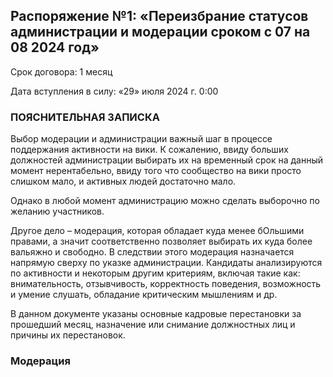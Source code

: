 ## Распоряжение №1: «Переизбрание статусов администрации и модерации сроком с 07 на 08 2024 год»
Срок договора: 1 месяц

Дата вступления в силу: «29» июля 2024 г. 0:00

### ПОЯСНИТЕЛЬНАЯ ЗАПИСКА
Выбор модерации и администрации важный шаг в процессе поддержания активности на вики. К сожалению, ввиду больших должностей администрации выбирать их на временный срок на данный момент нерентабельно, ввиду того что сообщество на вики просто слишком мало, и активных людей достаточно мало.

Однако в любой момент администрацию можно сделать выборочно по желанию участников.

Другое дело – модерация, которая обладает куда менее бОльшими правами, а значит соответственно позволяет выбирать их куда более вальяжно и свободно. В следствии этого модерация назначается напрямую сверху по указке администрации. Кандидаты анализируются по активности и некоторым другим критериям, включая такие как: внимательность, отзывчивость, корректность поведения, возможность и умение слушать, обладание критическим мышлениям и др.

В данном документе указаны основные кадровые перестановки за прошедший месяц, назначение или снимание должностных лиц и причины их перестановок.

### Модерация
